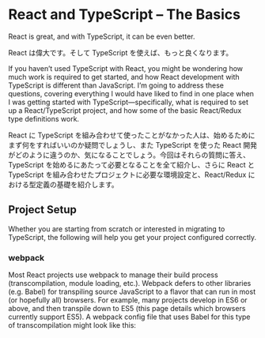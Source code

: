 # React and TypeScript – The Basics
React is great, and with TypeScript, it can be even better.

React は偉大です。そして TypeScript を使えば、もっと良くなります。

If you haven’t used TypeScript with React, you might be wondering how much work is required to get started, and how React development with TypeScript is different than JavaScript. I’m going to address these questions, covering everything I would have liked to find in one place when I was getting started with TypeScript—specifically, what is required to set up a React/TypeScript project, and how some of the basic React/Redux type definitions work.

React に TypeScript を組み合わせて使ったことがなかった人は、始めるためにまず何をすればいいのか疑問でしょうし、また TypeScript を使った React 開発がどのように違うのか、気になることでしょう。今回はそれらの質問に答え、TypeScript を始めるにあたって必要となることを全て紹介し、さらに React と TypeScript を組み合わせたプロジェクトに必要な環境設定と、React/Redux における型定義の基礎を紹介します。

## Project Setup

Whether you are starting from scratch or interested in migrating to TypeScript, the following will help you get your project configured correctly.

### webpack

Most React projects use webpack to manage their build process (transcompilation, module loading, etc.). Webpack defers to other libraries (e.g. Babel) for transpiling source JavaScript to a flavor that can run in most (or hopefully all) browsers. For example, many projects develop in ES6 or above, and then transpile down to ES5 (this page details which browsers currently support ES5).
A webpack config file that uses Babel for this type of transcompilation might look like this:
